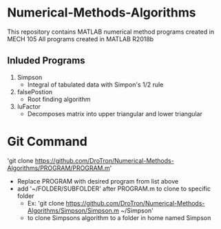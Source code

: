 # Numerical-Methods-Algorithms
This repository contains MATLAB numerical method programs created in MECH 105 
All programs created in MATLAB R2018b

## Inluded Programs
1. Simpson
   * Integral of tabulated data with Simpon's 1/2 rule
2. falsePostion
   * Root finding algorithm
3. luFactor
   * Decomposes matrix into upper triangular and lower triangular
   
# Git Command
'git clone https://github.com/DroTron/Numerical-Methods-Algorithms/PROGRAM/PROGRAM.m'
*  Replace PROGRAM with desired program from list above
*  add '~/FOLDER/SUBFOLDER' after PROGRAM.m to clone to specific folder
   * Ex: 'git clone https://github.com/DroTron/Numerical-Methods-Algorithms/Simpson/Simpson.m ~/Simpson'
   * to clone Simpsons algorithm to a folder in home named Simpson